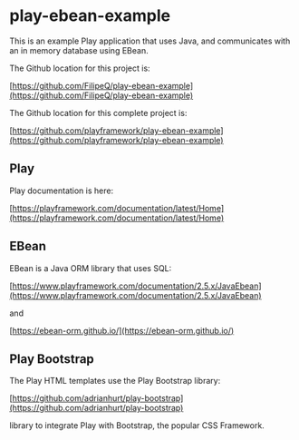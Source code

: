 # play-ebean-example

This is an example Play application that uses Java, and communicates with an in memory database using EBean.

The Github location for this project is:

[https://github.com/FilipeQ/play-ebean-example](https://github.com/FilipeQ/play-ebean-example)

The Github location for this complete project is:

[https://github.com/playframework/play-ebean-example](https://github.com/playframework/play-ebean-example)

## Play

Play documentation is here:

[https://playframework.com/documentation/latest/Home](https://playframework.com/documentation/latest/Home)

## EBean

EBean is a Java ORM library that uses SQL:

[https://www.playframework.com/documentation/2.5.x/JavaEbean](https://www.playframework.com/documentation/2.5.x/JavaEbean)

and

[https://ebean-orm.github.io/](https://ebean-orm.github.io/)

## Play Bootstrap

The Play HTML templates use the Play Bootstrap library:

[https://github.com/adrianhurt/play-bootstrap](https://github.com/adrianhurt/play-bootstrap)

library to integrate Play with Bootstrap, the popular CSS Framework.
